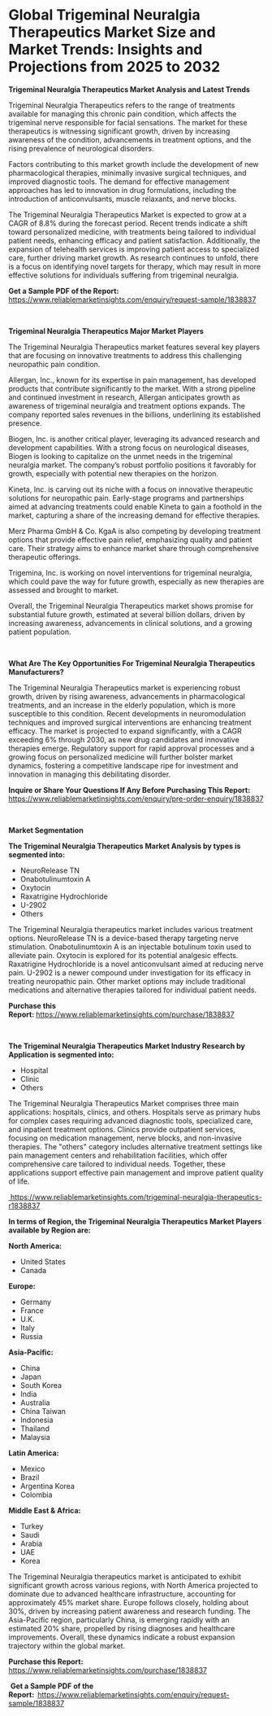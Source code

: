<p><h1>Global Trigeminal Neuralgia Therapeutics Market Size and Market Trends: Insights and Projections from 2025 to 2032</h1></p><p><strong>Trigeminal Neuralgia Therapeutics Market Analysis and Latest Trends</strong></p>
<p><p>Trigeminal Neuralgia Therapeutics refers to the range of treatments available for managing this chronic pain condition, which affects the trigeminal nerve responsible for facial sensations. The market for these therapeutics is witnessing significant growth, driven by increasing awareness of the condition, advancements in treatment options, and the rising prevalence of neurological disorders.</p><p>Factors contributing to this market growth include the development of new pharmacological therapies, minimally invasive surgical techniques, and improved diagnostic tools. The demand for effective management approaches has led to innovation in drug formulations, including the introduction of anticonvulsants, muscle relaxants, and nerve blocks.</p><p>The Trigeminal Neuralgia Therapeutics Market is expected to grow at a CAGR of 8.8% during the forecast period. Recent trends indicate a shift toward personalized medicine, with treatments being tailored to individual patient needs, enhancing efficacy and patient satisfaction. Additionally, the expansion of telehealth services is improving patient access to specialized care, further driving market growth. As research continues to unfold, there is a focus on identifying novel targets for therapy, which may result in more effective solutions for individuals suffering from trigeminal neuralgia.</p></p>
<p><strong>Get a Sample PDF of the Report:&nbsp;</strong> <a href="https://www.reliablemarketinsights.com/enquiry/request-sample/1838837?utm_campaign=2210&utm_medium=2&utm_source=Github&utm_content=ia&utm_term=13042025&utm_id=trigeminal-neuralgia-therapeutics">https://www.reliablemarketinsights.com/enquiry/request-sample/1838837</a></p>
<p>&nbsp;</p>
<p><strong>Trigeminal Neuralgia Therapeutics Major Market Players</strong></p>
<p><p>The Trigeminal Neuralgia Therapeutics market features several key players that are focusing on innovative treatments to address this challenging neuropathic pain condition. </p><p>Allergan, Inc., known for its expertise in pain management, has developed products that contribute significantly to the market. With a strong pipeline and continued investment in research, Allergan anticipates growth as awareness of trigeminal neuralgia and treatment options expands. The company reported sales revenues in the billions, underlining its established presence.</p><p>Biogen, Inc. is another critical player, leveraging its advanced research and development capabilities. With a strong focus on neurological diseases, Biogen is looking to capitalize on the unmet needs in the trigeminal neuralgia market. The company’s robust portfolio positions it favorably for growth, especially with potential new therapies on the horizon.</p><p>Kineta, Inc. is carving out its niche with a focus on innovative therapeutic solutions for neuropathic pain. Early-stage programs and partnerships aimed at advancing treatments could enable Kineta to gain a foothold in the market, capturing a share of the increasing demand for effective therapies.</p><p>Merz Pharma GmbH & Co. KgaA is also competing by developing treatment options that provide effective pain relief, emphasizing quality and patient care. Their strategy aims to enhance market share through comprehensive therapeutic offerings.</p><p>Trigemina, Inc. is working on novel interventions for trigeminal neuralgia, which could pave the way for future growth, especially as new therapies are assessed and brought to market.</p><p>Overall, the Trigeminal Neuralgia Therapeutics market shows promise for substantial future growth, estimated at several billion dollars, driven by increasing awareness, advancements in clinical solutions, and a growing patient population.</p></p>
<p>&nbsp;</p>
<p><strong>What Are The Key Opportunities For Trigeminal Neuralgia Therapeutics Manufacturers?</strong></p>
<p><p>The Trigeminal Neuralgia Therapeutics market is experiencing robust growth, driven by rising awareness, advancements in pharmacological treatments, and an increase in the elderly population, which is more susceptible to this condition. Recent developments in neuromodulation techniques and improved surgical interventions are enhancing treatment efficacy. The market is projected to expand significantly, with a CAGR exceeding 6% through 2030, as new drug candidates and innovative therapies emerge. Regulatory support for rapid approval processes and a growing focus on personalized medicine will further bolster market dynamics, fostering a competitive landscape ripe for investment and innovation in managing this debilitating disorder.</p></p>
<p><strong>Inquire or Share Your Questions If Any Before Purchasing This Report:</strong> <a href="https://www.reliablemarketinsights.com/enquiry/pre-order-enquiry/1838837?utm_campaign=2210&utm_medium=2&utm_source=Github&utm_content=ia&utm_term=13042025&utm_id=trigeminal-neuralgia-therapeutics">https://www.reliablemarketinsights.com/enquiry/pre-order-enquiry/1838837</a></p>
<p>&nbsp;</p>
<p><strong>Market Segmentation</strong></p>
<p><strong>The Trigeminal Neuralgia Therapeutics Market Analysis by types is segmented into:</strong></p>
<p><ul><li>NeuroRelease TN</li><li>Onabotulinumtoxin A</li><li>Oxytocin</li><li>Raxatrigine Hydrochloride</li><li>U-2902</li><li>Others</li></ul></p>
<p><p>The Trigeminal Neuralgia therapeutics market includes various treatment options. NeuroRelease TN is a device-based therapy targeting nerve stimulation. Onabotulinumtoxin A is an injectable botulinum toxin used to alleviate pain. Oxytocin is explored for its potential analgesic effects. Raxatrigine Hydrochloride is a novel anticonvulsant aimed at reducing nerve pain. U-2902 is a newer compound under investigation for its efficacy in treating neuropathic pain. Other market options may include traditional medications and alternative therapies tailored for individual patient needs.</p></p>
<p><strong>Purchase this Report:&nbsp;</strong><a href="https://www.reliablemarketinsights.com/purchase/1838837?utm_campaign=2210&utm_medium=2&utm_source=Github&utm_content=ia&utm_term=13042025&utm_id=trigeminal-neuralgia-therapeutics">https://www.reliablemarketinsights.com/purchase/1838837</a></p>
<p>&nbsp;</p>
<p><strong>The Trigeminal Neuralgia Therapeutics Market Industry Research by Application is segmented into:</strong></p>
<p><ul><li>Hospital</li><li>Clinic</li><li>Others</li></ul></p>
<p><p>The Trigeminal Neuralgia Therapeutics Market comprises three main applications: hospitals, clinics, and others. Hospitals serve as primary hubs for complex cases requiring advanced diagnostic tools, specialized care, and inpatient treatment options. Clinics provide outpatient services, focusing on medication management, nerve blocks, and non-invasive therapies. The "others" category includes alternative treatment settings like pain management centers and rehabilitation facilities, which offer comprehensive care tailored to individual needs. Together, these applications support effective pain management and improve patient quality of life.</p></p>
<p><a href="https://www.reliablemarketinsights.com/trigeminal-neuralgia-therapeutics-r1838837?utm_campaign=2210&utm_medium=2&utm_source=Github&utm_content=ia&utm_term=13042025&utm_id=trigeminal-neuralgia-therapeutics">&nbsp;https://www.reliablemarketinsights.com/trigeminal-neuralgia-therapeutics-r1838837</a></p>
<p><strong>In terms of Region, the Trigeminal Neuralgia Therapeutics Market Players available by Region are:</strong></p>
<p>
    <p> <strong> North America: </strong>
        <ul>
            <li>United States</li>
            <li>Canada</li>
        </ul>
        </p> 
    <p> <strong> Europe: </strong>
        <ul>
            <li>Germany</li>
            <li>France</li>
            <li>U.K.</li>
            <li>Italy</li>
            <li>Russia</li>
        </ul>
        </p> 
    <p> <strong> Asia-Pacific: </strong>
        <ul>
            <li>China</li>
            <li>Japan</li>
            <li>South Korea</li>
            <li>India</li>
            <li>Australia</li>
            <li>China Taiwan</li>
            <li>Indonesia</li>
            <li>Thailand</li>
            <li>Malaysia</li>
        </ul>
        </p> 
    <p> <strong> Latin America: </strong>
        <ul>
            <li>Mexico</li>
            <li>Brazil</li>
            <li>Argentina Korea</li>
            <li>Colombia</li>
        </ul>
        </p> 
    <p> <strong> Middle East & Africa: </strong>
        <ul>
            <li>Turkey</li>
            <li>Saudi</li>
            <li>Arabia</li>
            <li>UAE</li>
            <li>Korea</li>
        </ul>
    </p>
    </p>
<p><p>The Trigeminal Neuralgia therapeutics market is anticipated to exhibit significant growth across various regions, with North America projected to dominate due to advanced healthcare infrastructure, accounting for approximately 45% market share. Europe follows closely, holding about 30%, driven by increasing patient awareness and research funding. The Asia-Pacific region, particularly China, is emerging rapidly with an estimated 20% share, propelled by rising diagnoses and healthcare improvements. Overall, these dynamics indicate a robust expansion trajectory within the global market.</p></p>
<p><strong>Purchase this Report: </strong><a href="https://www.reliablemarketinsights.com/purchase/1838837?utm_campaign=2210&utm_medium=2&utm_source=Github&utm_content=ia&utm_term=13042025&utm_id=trigeminal-neuralgia-therapeutics">https://www.reliablemarketinsights.com/purchase/1838837</a></p>
<p>&nbsp;<strong>Get a Sample PDF of the Report:&nbsp;&nbsp;</strong><a href="https://www.reliablemarketinsights.com/enquiry/request-sample/1838837?utm_campaign=2210&utm_medium=2&utm_source=Github&utm_content=ia&utm_term=13042025&utm_id=trigeminal-neuralgia-therapeutics">https://www.reliablemarketinsights.com/enquiry/request-sample/1838837</a></p>
<p><strong></strong></p>
<p><p></p><p></p><p></p></p>